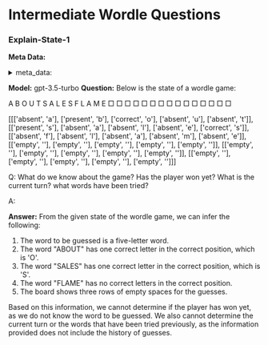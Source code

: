 # Intermediate Wordle Questions
### Explain-State-1
**Meta Data:**

<details>
<summary>meta_data:</summary>

- sheet_name: Intermediate
- name: Explain-State-1
- description: given a wordle game state, explain what we know about the game
- answer_type: free-response, multi-question
- answer_suggested_length: 300
- question_assets: plain-text-board, python-nyt-board
- prompt_style: QA


</details>

**Model:**
gpt-3.5-turbo
**Question:**
Below is the state of a wordle game:

A B O U T
S A L E S
F L A M E
□ □ □ □ □
□ □ □ □ □
□ □ □ □ □

[[['absent', 'a'], ['present', 'b'], ['correct', 'o'], ['absent', 'u'], ['absent', 't']], [['present', 's'], ['absent', 'a'], ['absent', 'l'], ['absent', 'e'], ['correct', 's']], [['absent', 'f'], ['absent', 'l'], ['absent', 'a'], ['absent', 'm'], ['absent', 'e']], [['empty', ''], ['empty', ''], ['empty', ''], ['empty', ''], ['empty', '']], [['empty', ''], ['empty', ''], ['empty', ''], ['empty', ''], ['empty', '']], [['empty', ''], ['empty', ''], ['empty', ''], ['empty', ''], ['empty', '']]]

Q: What do we know about the game? Has the player won yet? What is the current turn? what words have been tried?

A:

**Answer:**
From the given state of the wordle game, we can infer the following:

1. The word to be guessed is a five-letter word.
2. The word "ABOUT" has one correct letter in the correct position, which is 'O'.
3. The word "SALES" has one correct letter in the correct position, which is 'S'.
4. The word "FLAME" has no correct letters in the correct position.
5. The board shows three rows of empty spaces for the guesses.

Based on this information, we cannot determine if the player has won yet, as we do not know the word to be guessed. We also cannot determine the current turn or the words that have been tried previously, as the information provided does not include the history of guesses.

